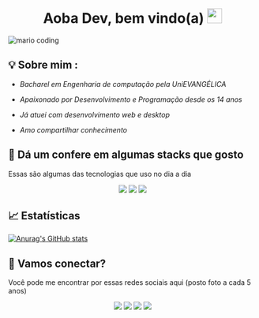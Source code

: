 <h1 align="center" >Aoba Dev, bem vindo(a)  <img src="https://media.giphy.com/media/hvRJCLFzcasrR4ia7z/giphy.gif" width="30px"></h1>

![mario coding](https://i.imgur.com/1ZvVkDc.gif)

## 💡 Sobre mim :

 - *Bacharel em Engenharia de computação pela UniEVANGÉLICA* 
 
 - *Apaixonado por Desenvolvimento e Programação desde os 14 anos* 
 - *Já atuei com desenvolvimento web e desktop*
 
 - *Amo compartilhar conhecimento* 


## 🔮 Dá um confere em algumas stacks que gosto
 Essas são algumas das tecnologias que uso no dia a dia

<div align="center">
 <img src="https://camo.githubusercontent.com/c2e736bb3e058a6b438016c8926a46b9689e1a9d235e060c52e92240761854c7/68747470733a2f2f696d672e736869656c64732e696f2f62616467652f4c696e67756167656d2d4a6176612d626c75653f7374796c653d666f722d7468652d6261646765266c6f676f3d6a617661">   
 <img src="https://camo.githubusercontent.com/4b63db63b12e72929cf388b42e080bb14a6bc1a6c8810ae70ac1fc6385fee210/68747470733a2f2f696d672e736869656c64732e696f2f62616467652f46726f6e74656e642d52656163742d626c75653f7374796c653d666f722d7468652d6261646765266c6f676f3d7265616374">
 <img src="https://camo.githubusercontent.com/404167014a3e0748913d56aa19ade292091625b333a3ede7003388ca16860356/68747470733a2f2f696d672e736869656c64732e696f2f62616467652f4c696e67756167656d2d547970657363726970742d626c75653f7374796c653d666f722d7468652d6261646765266c6f676f3d74797065736372697074">
</div>


## 📈 Estatísticas

[![Anurag's GitHub stats](https://github-readme-stats.vercel.app/api?username=lucasengcomp)](https://github.com/lucasengcomp/github-readme-stats)

 
## :speech_balloon: Vamos conectar?  

Você pode me encontrar por essas redes sociais aqui (posto foto a cada 5 anos)

<div align="center">
<a target="_blank"></a>  <a href="https://github.com/lucasengcomp"><img src="https://img.shields.io/badge/-Github-%23333?style=for-the-badge&logo=github&logoColor=white" target="_blank"></a>  <a href="https://instagram.com/lucasgalvlima" target="_blank"><img src="https://img.shields.io/badge/-Instagram-%23E4405F?style=for-the-badge&logo=instagram&logoColor=white" target="_blank"></a>  <a href="mailto:lucasengcomput@gmail.com"><img src="https://img.shields.io/badge/-Gmail-ff9800?style=for-the-badge&logo=gmail&logoColor=white" target="_blank"></a>  <a href="https://www.linkedin.com/in/lucasgalvaolima/" target="_blank"><img src="https://img.shields.io/badge/-LinkedIn-%230077B5?style=for-the-badge&logo=linkedin&logoColor=white" ></a>
</div>
 
